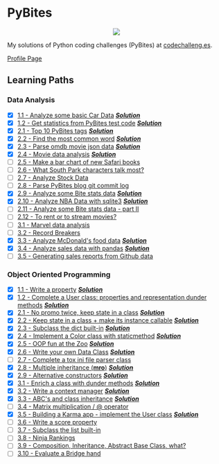 # PyBites

<p align="center">
  <img src="https://codechalleng.es/static/img/honors/orange.73422678956e.png" />
</p>

My solutions of Python coding challenges (PyBites) at [codechalleng.es](https://codechalleng.es/).

[Profile Page](https://codechalleng.es/profiles/Uord)

## Learning Paths

### Data Analysis

- [x] [1.1 - Analyze some basic Car Data](https://codechalleng.es/bites/130/) [**_Solution_**](https://github.com/Uord/PyBites/tree/master/Bite130)
- [x] [1.2 - Get statistics from PyBites test code](https://codechalleng.es/bites/188/) [**_Solution_**](https://github.com/Uord/PyBites/tree/master/Bite188)
- [x] [2.1 - Top 10 PyBites tags](https://codechalleng.es/bites/4/) [**_Solution_**](https://github.com/Uord/PyBites/tree/master/Bite004)
- [x] [2.2 - Find the most common word](https://codechalleng.es/bites/18/) [**_Solution_**](https://github.com/Uord/PyBites/tree/master/Bite018)
- [x] [2.3 - Parse omdb movie json data](https://codechalleng.es/bites/27/) [**_Solution_**](https://github.com/Uord/PyBites/tree/master/Bite027)
- [x] [2.4 - Movie data analysis](https://codechalleng.es/bites/30/) [**_Solution_**](https://github.com/Uord/PyBites/tree/master/Bite030)
- [ ] [2.5 - Make a bar chart of new Safari books](https://codechalleng.es/bites/48/)
- [ ] [2.6 - What South Park characters talk most?](https://codechalleng.es/bites/90/)
- [ ] [2.7 - Analyze Stock Data](https://codechalleng.es/bites/129/)
- [ ] [2.8 - Parse PyBites blog git commit log](https://codechalleng.es/bites/178/)
- [x] [2.9 - Analyze some Bite stats data](https://codechalleng.es/bites/184/) [**_Solution_**](https://github.com/Uord/PyBites/tree/master/Bite184)
- [x] [2.10 - Analyze NBA Data with sqlite3](https://codechalleng.es/bites/195/) [**_Solution_**](https://github.com/Uord/PyBites/tree/master/Bite195)
- [ ] [2.11 - Analyze some Bite stats data - part II](https://codechalleng.es/bites/202/)
- [ ] [2.12 - To rent or to stream movies?](https://codechalleng.es/bites/316/)
- [ ] [3.1 - Marvel data analysis](https://codechalleng.es/bites/124/)
- [ ] [3.2 - Record Breakers](https://codechalleng.es/bites/145/)
- [x] [3.3 - Analyze McDonald's food data](https://codechalleng.es/bites/170/) [**_Solution_**](https://github.com/Uord/PyBites/tree/master/Bite170)
- [x] [3.4 - Analyze sales data with pandas](https://codechalleng.es/bites/183/) [**_Solution_**](https://github.com/Uord/PyBites/tree/master/Bite183)
- [ ] [3.5 - Generating sales reports from Github data](https://codechalleng.es/bites/281/)

### Object Oriented Programming

- [x] [1.1 - Write a property](https://codechalleng.es/bites/19/) [**_Solution_**](https://github.com/Uord/PyBites/tree/master/Bite019)
- [x] [1.2 - Complete a User class: properties and representation dunder methods](https://codechalleng.es/bites/167/) [**_Solution_**](https://github.com/Uord/PyBites/tree/master/Bite167)
- [x] [2.1 - No promo twice, keep state in a class](https://codechalleng.es/bites/25/) [**_Solution_**](https://github.com/Uord/PyBites/tree/master/Bite025)
- [x] [2.2 - Keep state in a class + make its instance callable](https://codechalleng.es/bites/71/) [**_Solution_**](https://github.com/Uord/PyBites/tree/master/Bite071)
- [x] [2.3 - Subclass the dict built-in](https://codechalleng.es/bites/95/) [**_Solution_**](https://github.com/Uord/PyBites/tree/master/Bite095)
- [x] [2.4 - Implement a Color class with staticmethod](https://codechalleng.es/bites/114/) [**_Solution_**](https://github.com/Uord/PyBites/tree/master/Bite114)
- [x] [2.5 - OOP fun at the Zoo](https://codechalleng.es/bites/138/) [**_Solution_**](https://github.com/Uord/PyBites/tree/master/Bite138)
- [x] [2.6 - Write your own Data Class](https://codechalleng.es/bites/154/) [**_Solution_**](https://github.com/Uord/PyBites/tree/master/Bite154)
- [ ] [2.7 - Complete a tox ini file parser class](https://codechalleng.es/bites/166/)
- [x] [2.8 - Multiple inheritance (**mro**)](https://codechalleng.es/bites/199/) [**_Solution_**](https://github.com/Uord/PyBites/tree/master/Bite199)
- [x] [2.9 - Alternative constructors](https://codechalleng.es/bites/313/) [**_Solution_**](https://github.com/Uord/PyBites/tree/master/Bite313)
- [x] [3.1 - Enrich a class with dunder methods](https://codechalleng.es/bites/11/) [**_Solution_**](https://github.com/Uord/PyBites/tree/master/Bite011)
- [x] [3.2 - Write a context manager](https://codechalleng.es/bites/20/) [**_Solution_**](https://github.com/Uord/PyBites/tree/master/Bite020)
- [x] [3.3 - ABC's and class inheritance](https://codechalleng.es/bites/24/) [**_Solution_**](https://github.com/Uord/PyBites/tree/master/Bite024)
- [ ] [3.4 - Matrix multiplication / @ operator](https://codechalleng.es/bites/31/)
- [x] [3.5 - Building a Karma app - implement the User class](https://codechalleng.es/bites/34/) [**_Solution_**](https://github.com/Uord/PyBites/tree/master/Bite034)
- [ ] [3.6 - Write a score property](https://codechalleng.es/bites/85/)
- [ ] [3.7 - Subclass the list built-in](https://codechalleng.es/bites/158/)
- [ ] [3.8 - Ninja Rankings](https://codechalleng.es/bites/168/)
- [ ] [3.9 - Composition, Inheritance, Abstract Base Class, what?](https://codechalleng.es/bites/266/)
- [ ] [3.10 - Evaluate a Bridge hand](https://codechalleng.es/bites/282/)
